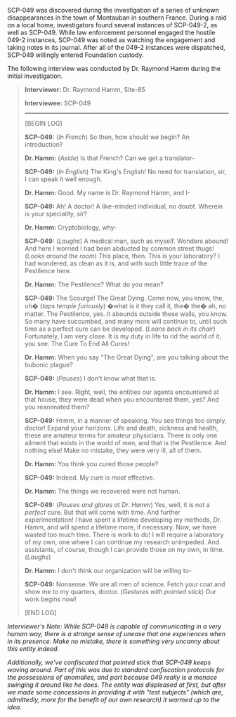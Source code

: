 SCP-049 was discovered during the investigation of a series of unknown disappearances in the town of Montauban in southern France. During a raid on a local home, investigators found several instances of SCP-049-2, as well as SCP-049. While law enforcement personnel engaged the hostile 049-2 instances, SCP-049 was noted as watching the engagement and taking notes in its journal. After all of the 049-2 instances were dispatched, SCP-049 willingly entered Foundation custody.

The following interview was conducted by Dr. Raymond Hamm during the initial investigation.

>
> **Interviewer:** Dr. Raymond Hamm, Site-85
>
> **Interviewee:** SCP-049
>
> ---
>
> [BEGIN LOG]
>
> **SCP-049:** (*In French*) So then, how should we begin? An introduction?
>
> **Dr. Hamm:** (*Aside*) Is that French? Can we get a translator-
>
> **SCP-049:** (*In English*) The King's English! No need for translation, sir, I can speak it well enough.
>
> **Dr. Hamm:** Good. My name is Dr. Raymond Hamm, and I-
>
> **SCP-049:** Ah! A doctor! A like-minded individual, no doubt. Wherein is your speciality, sir?
>
> **Dr. Hamm:** Cryptobiology, why-
>
> **SCP-049:** (*Laughs*) A medical man, such as myself. Wonders abound! And here I worried I had been abducted by common street thugs! (*Looks around the room*) This place, then. This is your laboratory? I had wondered, as clean as it is, and with such little trace of the Pestilence here.
>
> **Dr. Hamm:** The Pestilence? What do you mean?
>
> **SCP-049:** The Scourge! The Great Dying. Come now, you know, the, uh� (*taps temple furiously*) �what is it they call it, the� the� ah, no matter. The Pestilence, yes. It abounds outside these walls, you know. So many have succumbed, and many more will continue to, until such time as a perfect cure can be developed. (*Leans back in its chair*) Fortunately, I am very close. It is my duty in life to rid the world of it, you see. The Cure To End All Cures!
>
> **Dr. Hamm:** When you say "The Great Dying", are you talking about the bubonic plague?
>
> **SCP-049:** (*Pauses*) I don't know what that is.
>
> **Dr. Hamm:** I see. Right, well, the entities our agents encountered at that house, they were dead when you encountered them, yes? And you reanimated them?
>
> **SCP-049:** Hrmm, in a manner of speaking. You see things too simply, doctor! Expand your horizons. Life and death, sickness and health, these are amateur terms for amateur physicians. There is only one ailment that exists in the world of men, and that is the Pestilence. And nothing else! Make no mistake, they were very ill, all of them.
>
> **Dr. Hamm:** You think you cured those people?
>
> **SCP-049:** Indeed. My cure is *most* effective.
>
> **Dr. Hamm:** The things we recovered were not human.
>
> **SCP-049:** (*Pauses and glares at Dr. Hamm*) Yes, well, it is not a *perfect* cure. But that will come with time. And further experimentation! I have spent a lifetime developing my methods, Dr. Hamm, and will spend a lifetime more, if necessary. Now, we have wasted too much time. There is work to do! I will require a laboratory of my own, one where I can continue my research unimpeded. And assistants, of course, though I can provide those on my own, in time. (*Laughs*)
>
> **Dr. Hamm:** I don't think our organization will be willing to-
>
> **SCP-049:** Nonsense. We are all men of science. Fetch your coat and show me to my quarters, doctor. (*Gestures with pointed stick*) Our work begins now!
>
> [END LOG]
>

*Interviewer's Note: While SCP-049 is capable of communicating in a very human way, there is a strange sense of unease that one experiences when in its presence. Make no mistake, there is something very uncanny about this entity indeed.*

*Additionally, we've confiscated that pointed stick that SCP-049 keeps waving around. Part of this was due to standard confiscation protocols for the possessions of anomalies, and part because 049 really is a menace swinging it around like he does. The entity was displeased at first, but after we made some concessions in providing it with "test subjects" (which are, admittedly, more for the benefit of our own research) it warmed up to the idea.*

